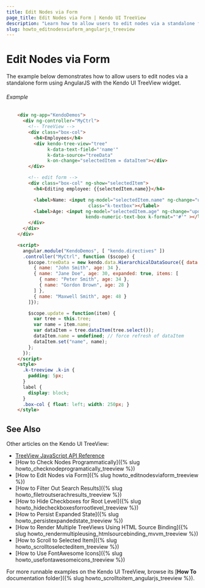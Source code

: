 ```yaml
---
title: Edit Nodes via Form
page_title: Edit Nodes via Form | Kendo UI TreeView
description: "Learn how to allow users to edit nodes via a standalone form using AngularJS with the Kendo UI TreeView widget."
slug: howto_editnodesviaform_angularjs_treeview
---
```


# Edit Nodes via Form

The example below demonstrates how to allow users to edit nodes via a standalone form using AngularJS with the Kendo UI TreeView widget.

###### Example

```html
    <div ng-app="KendoDemos">
      <div ng-controller="MyCtrl">
        <!-- TreeView -->
        <div class="box-col">
          <h4>Employees</h4>
          <div kendo-tree-view="tree"
               k-data-text-field="'name'"
               k-data-source="treeData"
               k-on-change="selectedItem = dataItem"></div>
        </div>

        <!-- edit form -->
        <div class="box-col" ng-show="selectedItem">
          <h4>Editing employee: {{selectedItem.name}}</h4>

          <label>Name: <input ng-model="selectedItem.name" ng-change="update(selectedItem)"
                              class="k-textbox"></label>
          <label>Age: <input ng-model="selectedItem.age" ng-change="update(selectedItem)"
                             kendo-numeric-text-box k-format="'#'" ></label>
        </div>
      </div>
    </div>

    <script>
      angular.module("KendoDemos", [ "kendo.directives" ])
      .controller("MyCtrl", function ($scope) {
        $scope.treeData = new kendo.data.HierarchicalDataSource({ data: [
          { name: "John Smith", age: 34 },
          { name: "Jane Doe", age: 30, expanded: true, items: [
            { name: "Peter Smith", age: 34 },
            { name: "Gordon Brown", age: 28 }
          ] },
          { name: "Maxwell Smith", age: 48 }
        ]});

        $scope.update = function(item) {
          var tree = this.tree;
          var name = item.name;
          var dataItem = tree.dataItem(tree.select());
          dataItem.name = undefined; // force refresh of dataItem
          dataItem.set("name", name);
        };
      });
    </script>
    <style>
      .k-treeview .k-in {
        padding: 5px;
      }
      label {
        display: block;
      }
      .box-col { float: left; width: 250px; }
    </style>
```

## See Also

Other articles on the Kendo UI TreeView:

* [TreeView JavaScript API Reference](/api/javascript/ui/treeview)
* [How to Check Nodes Programmatically]({% slug howto_checknodeprogramatically_treeview %})
* [How to Edit Nodes via Form]({% slug howto_editnodesviaform_treeview %})
* [How to Filter Out Search Results]({% slug howto_filetroutserachresults_treeview %})
* [How to Hide Checkboxes for Root Level]({% slug howto_hidecheckboxesforrootlevel_treeview %})
* [How to Persist Expanded State]({% slug howto_persistexpandedstate_treeview %})
* [How to Render Multiple TreeViews Using HTML Source Binding]({% slug howto_rendermultipleusing_htmlsourcebinding_mvvm_treeview %})
* [How to Scroll to Selected Item]({% slug howto_scrolltoselecteditem_treeview %})
* [How to Use FontAwesome Icons]({% slug howto_usefontawesomeicons_treeview %})

For more runnable examples on the Kendo UI TreeView, browse its [**How To** documentation folder]({% slug howto_scrolltoitem_angularjs_treeview %}).
